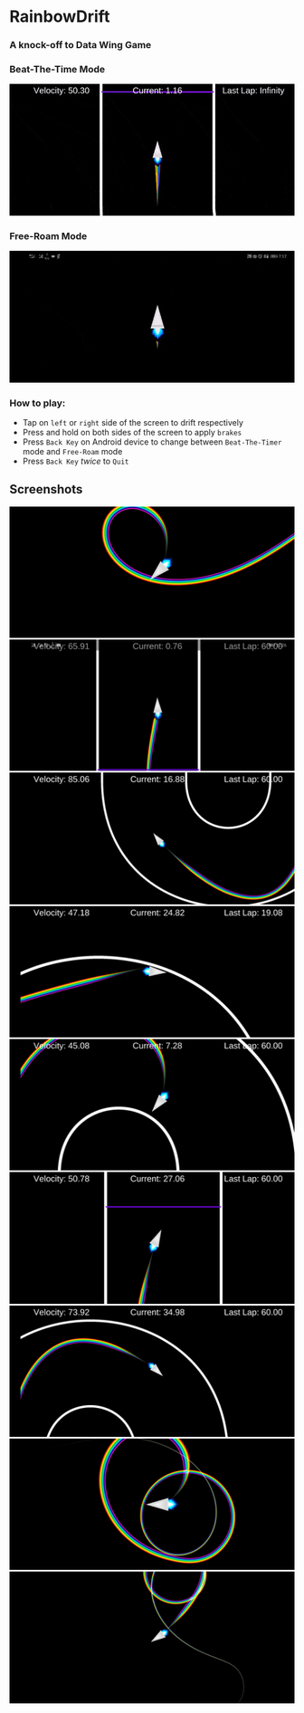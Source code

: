 # RainbowDrift
### A knock-off to Data Wing Game

### Beat-The-Time Mode
<p align="center">
<img src="GIFs/Rainbow_Drift_01.gif">
</p>

### Free-Roam Mode
<p align="center">
<img src="GIFs/Rainbow_Drift_02.gif">
</p>

### How to play:
* Tap on `left` or `right` side of the screen to drift respectively
* Press and hold on both sides of the screen to apply `brakes`
* Press `Back Key` on Android device to change between `Beat-The-Timer` mode and `Free-Roam` mode
* Press `Back Key` *twice* to `Quit`

## Screenshots
<img src = "/Screenshots/01.jpg">
<img src = "/Screenshots/02.jpg">
<img src = "/Screenshots/03.jpg">
<img src = "/Screenshots/04.jpg">
<img src = "/Screenshots/05.jpg">
<img src = "/Screenshots/06.jpg">
<img src = "/Screenshots/07.jpg">
<img src = "/Screenshots/08.jpg">
<img src = "/Screenshots/09.jpg">
